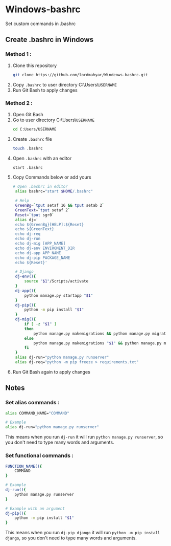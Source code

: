 # Windows-bashrc
Set custom commands in .bashrc

## Create .bashrc in Windows
### Method 1 :
1. Clone this repository
   ```bash
   git clone https://github.com/lordmahyar/Windeows-bashrc.git
   ```
2. Copy `.bashrc` to user directory C:\\Users\\`USERNAME`
3. Run Git Bash to apply changes


### Method 2 :
1. Open Git Bash
2. Go to user directory C:\\Users\\`USERNAME`
   ```bash
   cd C:Users/USERNAME
   ```
3. Create `.bashrc` file
   ```bash
   touch .bashrc
   ```
4. Open `.bashrc` with an editor
   ```bash
   start .bashrc
   ```
5. Copy Commands below or add yours
   ```bash
   # Open .bashrc in editor
    alias bashrc="start $HOME/.bashrc"

    # Help
    GreenBg=`tput setaf 16 && tput setab 2`
    GreenText=`tput setaf 2`
    Reset=`tput sgr0`
    alias dj='
    echo ${GreenBg}[HELP]:${Reset}
    echo ${GreenText}
    echo dj-req
    echo dj-run
    echo dj-mig [APP_NAME]
    echo dj-env ENVIROMENT_DIR
    echo dj-app APP_NAME
    echo dj-pip PACKAGE_NAME
    echo ${Reset}'

    # Django
    dj-env(){
        source "$1"/Scripts/activate
    }
    dj-app(){
        python manage.py startapp "$1"
    }
    dj-pip(){
        python -m pip install "$1"
    }
    dj-mig(){
        if [ -z "$1" ]
        then
            python manage.py makemigrations && python manage.py migrate
        else
            python manage.py makemigrations "$1" && python manage.py migrate "$1"
        fi
    }
    alias dj-run="python manage.py runserver"
    alias dj-req="python -m pip freeze > requirements.txt"
   ```
6. Run Git Bash again to apply changes

## Notes
### Set alias commands :
```bash
alias COMMAND_NAME="COMMAND"

# Example
alias dj-run="python manage.py runserver"
```
This means when you run `dj-run` it will run `python manage.py runserver`, so you don't need to type many words and arguments.

### Set functional commands :
```bash
FUNCTION_NAME(){
    COMMAND
}

# Example
dj-run(){
    python manage.py runserver
}

# Example with an argument
dj-pip(){
    python -m pip install "$1"
}
```
This means when you run `dj-pip django` it will run `python -m pip install django`, so you don't need to type many words and arguments.